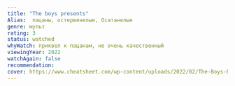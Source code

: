 ```yaml
---
title: "The boys presents"
Alias:  пацаны, остервенелые, Осатанелые
genre: мульт
rating: 3
status: watched
whyWatch: приквел к пацанам, не очень качественный
viewingYear: 2022
watchAgain: false
recommendation: 
cover: https://www.cheatsheet.com/wp-content/uploads/2022/02/The-Boys-Presents-Diabolical-Poster.jpeg
---
```


